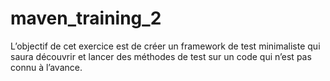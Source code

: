 # maven_training_2
L’objectif de cet exercice est de créer un framework de test minimaliste qui saura découvrir et lancer des méthodes de test sur un code qui n’est pas connu à l’avance.
